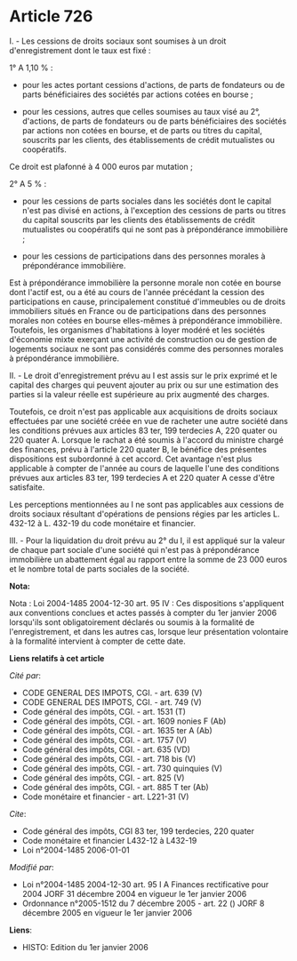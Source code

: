 # Article 726

I. - Les cessions de droits sociaux sont soumises à un droit d'enregistrement dont le taux est fixé :

1° A 1,10 % :

- pour les actes portant cessions d'actions, de parts de fondateurs ou de parts bénéficiaires des sociétés par actions cotées
en bourse ;

- pour les cessions, autres que celles soumises au taux visé au 2°, d'actions, de parts de fondateurs ou de parts
bénéficiaires des sociétés par actions non cotées en bourse, et de parts ou titres du capital, souscrits par les clients, des
établissements de crédit mutualistes ou coopératifs.

Ce droit est plafonné à 4 000 euros par mutation ;

2° A 5 % :

- pour les cessions de parts sociales dans les sociétés dont le capital n'est pas divisé en actions, à l'exception des
cessions de parts ou titres du capital souscrits par les clients des établissements de crédit mutualistes ou coopératifs qui
ne sont pas à prépondérance immobilière ;

- pour les cessions de participations dans des personnes morales à prépondérance immobilière.

Est à prépondérance immobilière la personne morale non cotée en bourse dont l'actif est, ou a été au cours de l'année
précédant la cession des participations en cause, principalement constitué d'immeubles ou de droits immobiliers situés en
France ou de participations dans des personnes morales non cotées en bourse elles-mêmes à prépondérance immobilière.
Toutefois, les organismes d'habitations à loyer modéré et les sociétés d'économie mixte exerçant une activité de construction
ou de gestion de logements sociaux ne sont pas considérés comme des personnes morales à prépondérance immobilière.

II. - Le droit d'enregistrement prévu au I est assis sur le prix exprimé et le capital des charges qui peuvent ajouter au
prix ou sur une estimation des parties si la valeur réelle est supérieure au prix augmenté des charges.

Toutefois, ce droit n'est pas applicable aux acquisitions de droits sociaux effectuées par une société créée en vue de
racheter une autre société dans les conditions prévues aux articles 83 ter, 199 terdecies A, 220 quater ou 220 quater A.
Lorsque le rachat a été soumis à l'accord du ministre chargé des finances, prévu à l'article 220 quater B, le bénéfice des
présentes dispositions est subordonné à cet accord. Cet avantage n'est plus applicable à compter de l'année au cours de
laquelle l'une des conditions prévues aux articles 83 ter, 199 terdecies A et 220 quater A cesse d'être satisfaite.

Les perceptions mentionnées au I ne sont pas applicables aux cessions de droits sociaux résultant d'opérations de pensions
régies par les articles L. 432-12 à L. 432-19 du code monétaire et financier.

III. - Pour la liquidation du droit prévu au 2° du I, il est appliqué sur la valeur de chaque part sociale d'une société qui
n'est pas à prépondérance immobilière un abattement égal au rapport entre la somme de 23 000 euros et le nombre total de
parts sociales de la société.

**Nota:**

Nota : Loi 2004-1485 2004-12-30 art. 95 IV : Ces dispositions s'appliquent aux conventions conclues et actes passés à compter
du 1er janvier 2006 lorsqu'ils sont obligatoirement déclarés ou soumis à la formalité de l'enregistrement, et dans les autres
cas, lorsque leur présentation volontaire à la formalité intervient à compter de cette date.

**Liens relatifs à cet article**

_Cité par_:

  - CODE GENERAL DES IMPOTS, CGI. - art. 639 (V)
  - CODE GENERAL DES IMPOTS, CGI. - art. 749 (V)
  - Code général des impôts, CGI. - art. 1531 (T)
  - Code général des impôts, CGI. - art. 1609 nonies F (Ab)
  - Code général des impôts, CGI. - art. 1635 ter A (Ab)
  - Code général des impôts, CGI. - art. 1757 (V)
  - Code général des impôts, CGI. - art. 635 (VD)
  - Code général des impôts, CGI. - art. 718 bis (V)
  - Code général des impôts, CGI. - art. 730 quinquies (V)
  - Code général des impôts, CGI. - art. 825 (V)
  - Code général des impôts, CGI. - art. 885 T ter (Ab)
  - Code monétaire et financier - art. L221-31 (V)

_Cite_:

  - Code général des impôts, CGI 83 ter, 199 terdecies, 220 quater
  - Code monétaire et financier L432-12 à L432-19
  - Loi n°2004-1485 2006-01-01

_Modifié par_:

  - Loi n°2004-1485 2004-12-30 art. 95 I A Finances rectificative pour 2004 JORF 31 décembre 2004 en vigueur le 1er janvier 2006
  - Ordonnance n°2005-1512 du 7 décembre 2005 - art. 22 () JORF 8 décembre 2005 en vigueur le 1er janvier 2006

**Liens**:

  - HISTO: Edition du 1er janvier 2006
